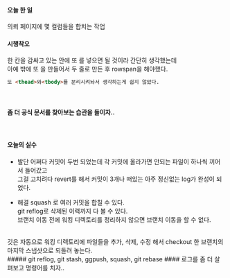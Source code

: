 #### 오늘 한 일
의뢰 페이지에 몇 컬럼들을 합치는 작업<br>

#### 시행착오
한 칸을 감싸고 있는 <td>안에 또 <td>를 넣으면 될 것이라 간단히 생각했는데 <br>
아예 <tr> 밖에 또 <tr>을 만들어서 두 줄로 만든 후 rowspan을 해야했다.
<br>
```html
또 <thead>와<tbody>를 분리시켜놔서 생각하는게 쉽지 않았다. 
```
<br>

#### 좀 더 공식 문서를 찾아보는 습관을 들이자..
<br>

#### 오늘의 실수 
- 발단
어쩌다 커밋이 두번 되었는데 각 커밋에 올라가면 안되는 파일이 하나씩 끼어서 들어갔고 <br>
그걸 고치려다 revert를 해서 커밋이 3개나 떠있는 아주 정신없는 log가 완성이 되었다. <br>

- 해결
squash 로 여러 커밋을 합칠 수 있다. <br>
git reflog로 삭제된 이력까지 다 볼 수 있다.<br>
브랜치 이동 전에 워킹 디렉토리를 정리하지 않으면 브랜치 이동을 할 수 없다. 
<br>
깃은 자동으로 워킹 디렉토리에 파일들을 추가, 삭제, 수정 해서 checkout 한 브랜치의 마지막 스냅샷으로 되돌려 놓는다. <br>
##### git reflog, git stash, ggpush, squash, git rebase
#### 로그를 좀 더 살펴보고 명령어를 치자.. 
